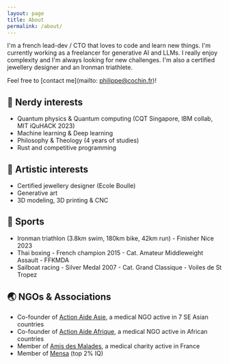 ```yaml
---
layout: page
title: About
permalink: /about/
---
```


I'm a french lead-dev / CTO that loves to code and learn new things. I'm currently working as a freelancer for generative AI and LLMs. I really enjoy complexity and I'm always looking for new challenges. I'm also a certified jewellery designer and an Ironman triathlete.

Feel free to [contact me](mailto: <philippe@cochin.fr>)!

## 🧙 Nerdy interests

- Quantum physics & Quantum computing (CQT Singapore, IBM collab, MIT iQuHACK 2023)
- Machine learning & Deep learning
- Philosophy & Theology (4 years of studies)
- Rust and competitive programming

## 💎 Artistic interests

- Certified jewellery designer (Ecole Boulle)
- Generative art
- 3D modeling, 3D printing & CNC

## 🏃 Sports

- Ironman triathlon (3.8km swim, 180km bike, 42km run) - Finisher Nice 2023
- Thai boxing - French champion 2015 - Cat. Amateur Middleweight Assault - FFKMDA
- Sailboat racing - Silver Medal 2007 - Cat. Grand Classique - Voiles de St Tropez

## 🌏 NGOs & Associations

- Co-founder of [Action Aide Asie](http://actionaideasie.com/), a medical NGO active in 7 SE Asian countries
- Co-founder of [Action Aide Afrique](http://actionaideafrique.com/), a medical NGO active in African countries
- Member of [Amis des Malades](https://www.amisdesmalades.com/), a medical charity active in France
- Member of [Mensa](https://www.mensa.org/) (top 2% IQ)
